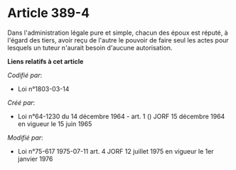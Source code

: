 # Article 389-4

Dans l'administration légale pure et simple, chacun des époux est réputé, à l'égard des tiers, avoir reçu de l'autre le
pouvoir de faire seul les actes pour lesquels un tuteur n'aurait besoin d'aucune autorisation.

**Liens relatifs à cet article**

_Codifié par_:

  - Loi n°1803-03-14

_Créé par_:

  - Loi n°64-1230 du 14 décembre 1964 - art. 1 () JORF 15 décembre 1964 en vigueur le 15 juin 1965

_Modifié par_:

  - Loi n°75-617 1975-07-11 art. 4 JORF 12 juillet 1975 en vigueur le 1er janvier 1976
